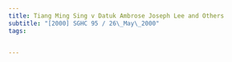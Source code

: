 ```yaml
---
title: Tiang Ming Sing v Datuk Ambrose Joseph Lee and Others 
subtitle: "[2000] SGHC 95 / 26\_May\_2000"
tags:


---
```


